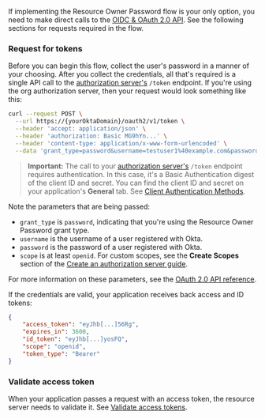 If implementing the Resource Owner Password flow is your only option, you need to make direct calls to the [OIDC & OAuth 2.0 API](/docs/reference/api/oidc/). See the following sections for requests required in the flow.

### Request for tokens

Before you can begin this flow, collect the user's password in a manner of your choosing. After you collect the credentials, all that's required is a single API call to the [authorization server's](/docs/concepts/auth-servers/) `/token` endpoint. If you're using the org authorization server, then your request would look something like this:

```bash
curl --request POST \
  --url https://{yourOktaDomain}/oauth2/v1/token \
  --header 'accept: application/json' \
  --header 'authorization: Basic MG9hYn...' \
  --header 'content-type: application/x-www-form-urlencoded' \
  --data 'grant_type=password&username=testuser1%40example.com&password=%7CmCovrlnU9oZU4qWGrhQSM%3Dyd&scope=openid'
```

> **Important:** The call to your [authorization server's](/docs/concepts/auth-servers/) `/token` endpoint requires authentication. In this case, it's a Basic Authentication digest of the client ID and secret. You can find the client ID and secret on your application's **General** tab. See [Client Authentication Methods](/docs/reference/api/oidc/#client-authentication-methods).

Note the parameters that are being passed:

* `grant_type` is `password`, indicating that you're using the Resource Owner Password grant type.
* `username` is the username of a user registered with Okta.
* `password` is the password of a user registered with Okta.
* `scope` is at least `openid`. For custom scopes, see the **Create Scopes** section of the [Create an authorization server guide](/docs/guides/customize-authz-server/main/#create-scopes).

For more information on these parameters, see the [OAuth 2.0 API reference](/docs/reference/api/oidc/#token).

If the credentials are valid, your application receives back access and ID tokens:

```json
{
    "access_token": "eyJhb[...]56Rg",
    "expires_in": 3600,
    "id_token": "eyJhb[...]yosFQ",
    "scope": "openid",
    "token_type": "Bearer"
}
```

### Validate access token

When your application passes a request with an access token, the resource server needs to validate it. See [Validate access tokens](/docs/guides/validate-access-tokens/).

